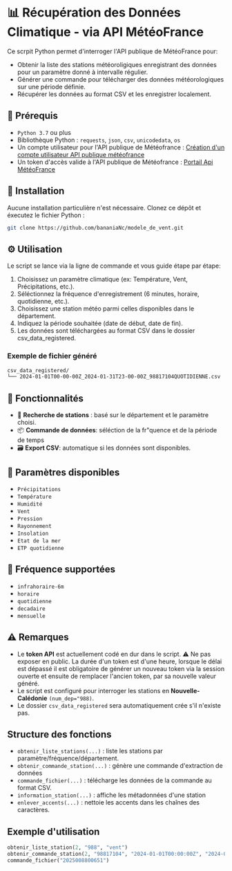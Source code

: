 # 📊 **Récupération des Données Climatique - via API MétéoFrance**

Ce scrpit Python permet d'interroger l'API publique de MétéoFrance pour:

* Obtenir la liste des stations météoroligiques enregistrant des données pour un paramètre donné à intervalle régulier.
* Générer une commande pour télécharger des données météorologiques sur une période définie.
* Récupérer les données au format CSV et les enregistrer localement.

## 🔧 **Prérequis**

* `Python 3.7` ou plus
* Bibliothèque Python : `requests`, `json`, `csv`, `unicodedata`, `os`
* Un compte utilisateur pour l'API publique de Météofrance : [Création d'un compte utilisateur API publique météofrance](https://portail-api.meteofrance.fr/authenticationendpoint/login.do?client_id=q86Efxg3AWJQ2KJQ25EZsJw1cfAa&code_challenge=j9od4ajyCtjSmGsRqSOOlxEW_Ib-Y3kL6d5FZTCI5BY&code_challenge_method=S256&commonAuthCallerPath=%2Foauth2%2Fauthorize&forceAuth=false&passiveAuth=false&redirect_uri=https%3A%2F%2Fportail-api.meteofrance.fr%2Fweb%2Ffr&response_mode=query&response_type=code&scope=openid+profile+apim%3Asubscribe&state=request_0&tenantDomain=carbon.super&sessionDataKey=609dafe8-2c6b-4879-a99e-68b33b7c9594&relyingParty=q86Efxg3AWJQ2KJQ25EZsJw1cfAa&type=oidc&sp=apim_portail&isSaaSApp=true&authenticators=BasicAuthenticator%3ALOCAL)
* Un token d'accès valide à l'API publique de Météofrance : [Portail Api MétéoFrance](https://portail-api.meteofrance.fr/web/fr/)

## 📁 Installation

Aucune installation particulière n'est nécessaire. Clonez ce dépôt et éxecutez le fichier Python :

```bash
git clone https://github.com/bananiaNc/modele_de_vent.git
```

## ⚙️ Utilisation

Le script se lance via la ligne de commande et vous guide étape par étape:

1. Choisissez un paramètre climatique (ex: Température, Vent, Précipitations, etc.).
2. Séléctionnez la fréquence d'enregistrement (6 minutes, horaire, quotidienne, etc.).
3. Choisissez une station météo parmi celles disponibles dans le département.
4. Indiquez la période souhaitée (date de début, date de fin).
5. Les données sont téléchargées au format CSV dans le dossier csv_data_registered.

### Exemple de fichier généré

```bash
csv_data_registered/
└── 2024-01-01T00-00-00Z_2024-01-31T23-00-00Z_98817104QUOTIDIENNE.csv
```

## 🧠 Fonctionnalités

* 🔎 **Recherche de stations** : basé sur le département et le paramètre choisi.
* 📦 **Commande de données**: séléction de la fr"quence et de la période de temps
* 🗃️ **Export CSV**: automatique si les données sont disponibles.

## 📌 Paramètres disponibles

* `Précipitations`
* `Température`
* `Humidité`
* `Vent`
* `Pression`
* `Rayonnement`
* `Insolation`
* `Etat de la mer`
* `ETP quotidienne`

## 📅 Fréquence supportées

* `infrahoraire-6m`
* `horaire`
* `quotidienne`
* `decadaire`
* `mensuelle`

## ⚠️ Remarques

* Le **token API** est actuellement codé en dur dans le script. ⚠️ Ne pas exposer en public. La durée d'un token est d'une heure, lorsque le délai est dépassé il est obligatoire de générer un nouveau token via la session ouverte et ensuite de remplacer l'ancien token, par sa nouvelle valeur généré.
* Le script est configuré pour interroger les stations en **Nouvelle-Calédonie** `(num_dep="988)`.
* Le dossier `csv_data_registered` sera automatiquement crée s'il n'existe pas.

## Structure des fonctions

* `obtenir_liste_stations(...)` : liste les stations par paramètre/fréquence/département.
* `obtenir_commande_station(...)` : génère une commande d'extraction de données
* `commande_fichier(...)` : télécharge les données de la commande au format CSV.
* `information_station(...)` : affiche les métadonnées d'une station
* `enlever_accents(...)` : nettoie les accents dans les chaînes des caractères.

## Exemple d'utilisation

```python
obtenir_liste_station(2, "988", "vent")
obtenir_commande_station(2, "98817104", "2024-01-01T00:00:00Z", "2024-01-31T23:00:00Z")
commande_fichier("2025008800651")
```
